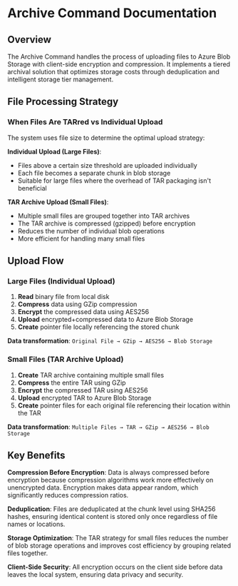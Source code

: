 # Archive Command Documentation

## Overview

The Archive Command handles the process of uploading files to Azure Blob Storage with client-side encryption and compression. It implements a tiered archival solution that optimizes storage costs through deduplication and intelligent storage tier management.

## File Processing Strategy

### When Files Are TARred vs Individual Upload

The system uses file size to determine the optimal upload strategy:

**Individual Upload (Large Files)**:
- Files above a certain size threshold are uploaded individually
- Each file becomes a separate chunk in blob storage
- Suitable for large files where the overhead of TAR packaging isn't beneficial

**TAR Archive Upload (Small Files)**:
- Multiple small files are grouped together into TAR archives
- The TAR archive is compressed (gzipped) before encryption
- Reduces the number of individual blob operations
- More efficient for handling many small files

## Upload Flow

### Large Files (Individual Upload)

1. **Read** binary file from local disk
2. **Compress** data using GZip compression
3. **Encrypt** the compressed data using AES256
4. **Upload** encrypted+compressed data to Azure Blob Storage
5. **Create** pointer file locally referencing the stored chunk

**Data transformation**: `Original File → GZip → AES256 → Blob Storage`

### Small Files (TAR Archive Upload)

1. **Create** TAR archive containing multiple small files
2. **Compress** the entire TAR using GZip
3. **Encrypt** the compressed TAR using AES256
4. **Upload** encrypted TAR to Azure Blob Storage
5. **Create** pointer files for each original file referencing their location within the TAR

**Data transformation**: `Multiple Files → TAR → GZip → AES256 → Blob Storage`

## Key Benefits

**Compression Before Encryption**: Data is always compressed before encryption because compression algorithms work more effectively on unencrypted data. Encryption makes data appear random, which significantly reduces compression ratios.

**Deduplication**: Files are deduplicated at the chunk level using SHA256 hashes, ensuring identical content is stored only once regardless of file names or locations.

**Storage Optimization**: The TAR strategy for small files reduces the number of blob storage operations and improves cost efficiency by grouping related files together.

**Client-Side Security**: All encryption occurs on the client side before data leaves the local system, ensuring data privacy and security.